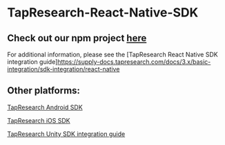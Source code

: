 # TapResearch-React-Native-SDK

Check out our npm project [here](https://www.npmjs.com/package/react-native-tapresearch?activeTab=readme)
---

For additional information, please see the [TapResearch React Native SDK integration guide]https://supply-docs.tapresearch.com/docs/3.x/basic-integration/sdk-integration/react-native

## Other platforms:

[TapResearch Android SDK](https://supply-docs.tapresearch.com/docs/android-integration)  

[TapResearch iOS SDK](https://supply-docs.tapresearch.com/docs/3.x/basic-integration/sdk-integration/ios)  

[TapResearch Unity SDK integration guide](https://supply-docs.tapresearch.com/docs/3.x/basic-integration/sdk-integration/unity)
